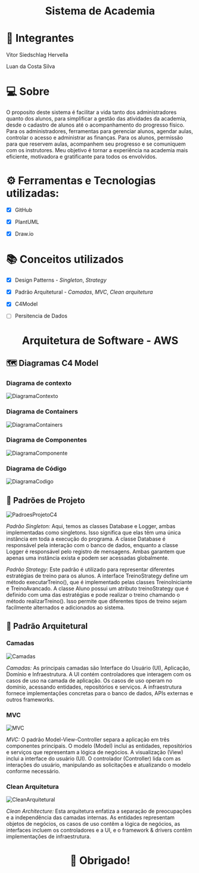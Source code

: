 # <p align=center>Sistema de Academia</p>
# 👐 Integrantes

Vitor Siedschlag Hervella

Luan da Costa Silva

# 💻 Sobre
O proposito deste sistema é facilitar a vida tanto dos administradores quanto dos alunos, para simplificar a gestão das atividades da academia, desde o cadastro de alunos até o acompanhamento do progresso físico. Para os administradores, ferramentas para gerenciar alunos, agendar aulas, controlar o acesso e administrar as finanças. Para os alunos, permissão para que reservem aulas, acompanhem seu progresso e se comuniquem com os instrutores. Meu objetivo é tornar a experiência na academia mais eficiente, motivadora e gratificante para todos os envolvidos.

# ⚙️ Ferramentas e Tecnologias utilizadas:
- [x] GitHub

- [x] PlantUML

- [x] Draw.io

# 📚 Conceitos utilizados
- [x] Design Patterns - *Singleton*, *Strategy*

- [x] Padrão Arquitetural - *Camadas*, *MVC*, *Clean arquitetura*

- [x] C4Model

- [ ] Persitencia de Dados

# <p align=center>Arquitetura de Software - AWS</p>
## 🗺️ Diagramas C4 Model
### Diagrama de contexto
![DiagramaContexto](https://github.com/VitorHervella/C4Model/assets/36939208/f090dd87-a7bf-4959-a090-f6c8f39f9228)
### Diagrama de Containers
![DiagramaContainers](https://github.com/VitorHervella/C4Model/assets/36939208/b2781f20-ea3f-4d41-89e4-482fb5ff0d44)
### Diagrama de Componentes
![DiagramaComponente](https://github.com/VitorHervella/C4Model/assets/36939208/704fddab-05bd-4105-b172-88cdf71a61f8)
### Diagrama de Código
![DiagramaCodigo](https://github.com/VitorHervella/C4Model/assets/36939208/963fcc02-103c-427b-a1db-2e2bb3a5b109)

## 📐 Padrões de Projeto
![PadroesProjetoC4](https://github.com/VitorHervella/C4Model/assets/36939208/4bf8eba5-c2ba-478f-b8fd-b9ef031ce3a4)

*Padrão Singleton:* Aqui, temos as classes Database e Logger, ambas implementadas como singletons. Isso significa que elas têm uma única instância em toda a execução do programa. A classe Database é responsável pela interação com o banco de dados, enquanto a classe Logger é responsável pelo registro de mensagens. Ambas garantem que apenas uma instância exista e podem ser acessadas globalmente.

*Padrão Strategy:* Este padrão é utilizado para representar diferentes estratégias de treino para os alunos. A interface TreinoStrategy define um método executarTreino(), que é implementado pelas classes TreinoIniciante e TreinoAvancado. A classe Aluno possui um atributo treinoStrategy que é definido com uma das estratégias e pode realizar o treino chamando o método realizarTreino(). Isso permite que diferentes tipos de treino sejam facilmente alternados e adicionados ao sistema.

## 🔨 Padrão Arquitetural 
### Camadas
![Camadas](https://github.com/VitorHervella/C4Model/assets/36939208/713f562d-89fb-4857-a63f-48264d9fe6b0)

*Camadas:* As principais camadas são Interface do Usuário (UI), Aplicação, Domínio e Infraestrutura. A UI contém controladores que interagem com os casos de uso na camada de aplicação. Os casos de uso operam no domínio, acessando entidades, repositórios e serviços. A infraestrutura fornece implementações concretas para o banco de dados, APIs externas e outros frameworks.
### MVC
![MVC](https://github.com/VitorHervella/C4Model/assets/36939208/de479ca8-d7b2-4f51-964c-b36278f9f2e9)

*MVC:* O padrão Model-View-Controller separa a aplicação em três componentes principais. O modelo (Model) inclui as entidades, repositórios e serviços que representam a lógica de negócios. A visualização (View) inclui a interface do usuário (UI). O controlador (Controller) lida com as interações do usuário, manipulando as solicitações e atualizando o modelo conforme necessário.
### Clean Arquitetura
![CleanArquitetural](https://github.com/VitorHervella/C4Model/assets/36939208/8667a859-00f9-45f5-bdf6-256723e897d0)

*Clean Architecture:* Esta arquitetura enfatiza a separação de preocupações e a independência das camadas internas. As entidades representam objetos de negócios, os casos de uso contêm a lógica de negócios, as interfaces incluem os controladores e a UI, e o framework & drivers contêm implementações de infraestrutura.

#
# <p align=center>👏 Obrigado!</p>


